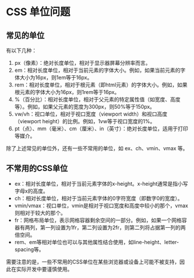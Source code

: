 # CSS 单位问题 <!-- {docsify-ignore} -->

## 常见的单位

有以下几种：

1. px（像素）：绝对长度单位，相对于显示器屏幕分辨率而言。
1. em：相对长度单位，相对于当前元素的字体大小。例如，如果当前元素的字体大小为16px，则1em等于16px。
1. rem：相对长度单位，相对于根元素（即html元素）的字体大小。例如，如果根元素的字体大小为16px，则1rem等于16px。
1. %（百分比）：相对长度单位，相对于父元素的特定属性值（如宽度、高度等）。例如，如果父元素的宽度为300px，则50%等于150px。
1. vw/vh：视口单位，相对于视口宽度（viewport width）和视口高度（viewport height）的比例。例如，1vw等于视口宽度的1%。
1. pt（点）、mm（毫米）、cm（厘米）、in（英寸）：绝对长度单位，适用于打印等媒介。

除了上述常见的单位外，还有一些不常用的单位，如 ex、ch、vmin、vmax 等。

## 不常用的CSS单位

- ex：相对长度单位，相对于当前元素字体的x-height。x-height通常是指小写字母x的高度。
- ch：相对长度单位，相对于当前元素字体的0字符宽度（即数字0的宽度）。
- vmin/vmax：视口单位，vmin是相对于视口宽度和高度中较小的那个，vmax则相对于较大的那个。
- fr：网格布局单位，表示网格容器剩余空间的一部分。例如，如果一个网格容器有两列，第一列设置为1fr，第二列设置为2fr，则第二列将占据第一列的两倍空间。
- rem、em等相对单位也可以与其他属性结合使用，如line-height、letter-spacing等。

需要注意的是，一些不常用的CSS单位在某些浏览器或设备上可能不被支持，因此在实际开发中要谨慎使用。